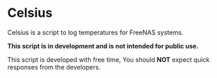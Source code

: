# Celsius
Celsius is a script to log temperatures for FreeNAS systems.

<strong>This script is in development and is not intended for public use.</strong>

This script is developed with free time, You should <strong>NOT</strong> expect quick responses from the developers.
